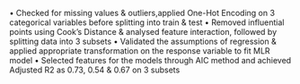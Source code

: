 • Checked for missing values & outliers,applied One-Hot Encoding on 3 categorical variables before splitting into train & test
• Removed influential points using Cook’s Distance & analysed feature interaction, followed by splitting data into 3 subsets
• Validated the assumptions of regression & applied appropriate transformation on the response variable to fit MLR model
• Selected features for the models through AIC method and achieved Adjusted R2 as 0.73, 0.54 & 0.67 on 3 subsets
